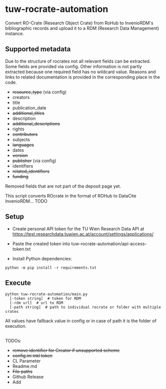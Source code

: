 # tuw-rocrate-automation

Convert RO-Crate (Research Object Crate) from RoHub to InvenioRDM's bibliographic records and upload it to a RDM (Research Data Management) instance.

## Supported metadata
Due to the structure of rocrates not all relevant fields can be extracted. Some fields are provided via config. Other information is not partly extracted because one required field has no wildcard value. Reasons and links to related documentation is provided in the corresponding place in the code.

* ~~resource_type~~ (via config)
* creators
* title
* publication_date
* ~~additional_titles~~
* description
* ~~additional_descriptions~~
* rights
* ~~contributors~~
* subjects
* ~~languages~~
* dates
* ~~version~~
* ~~publisher~~ (via config)
* identifiers
* ~~related_identifiers~~
* ~~funding~~

Removed fields that are not part of the deposit page yet.

This script converts ROcrate in the format of ROHub to DataCite InvenioRDM... TODO


## Setup

- Create personal API token for the TU Wien Research Data API at https://test.researchdata.tuwien.ac.at/account/settings/applications/

- Paste the created token into tuw-rocrate-automation/api-access-token.txt

- Install Python dependencies:
```shell
python -m pip install -r requirements.txt
```

## Execute
```shell
python tuw-rocrate-automation/main.py
  [-token string]  # token for RDM
  [-rdm url]  # url to RDM
  [-path string]  # path to individual rocrate or folder with multiple crates
```
All values have fallback value in config or in case of path it is the folder of execution.


## 

TODOs:
- ~~remove identifier for Creator if unsupported scheme~~
- ~~config.ini inkl token~~
- CL Parameter
- Readme.md
- ~~File paths~~
- Github Release
- Add 
